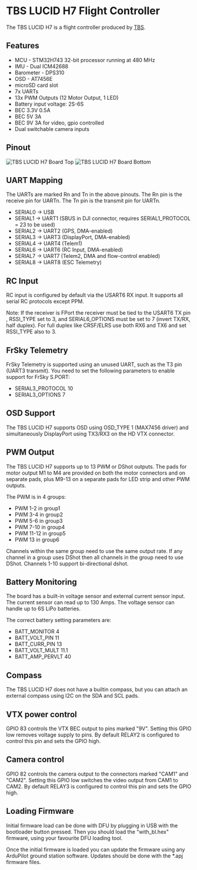 # TBS LUCID H7 Flight Controller

The TBS LUCID H7 is a flight controller produced by [TBS](https://www.team-blacksheep.com/).

## Features

 - MCU - STM32H743 32-bit processor running at 480 MHz
 - IMU - Dual ICM42688
 - Barometer - DPS310
 - OSD - AT7456E
 - microSD card slot
 - 7x UARTs
 - 13x PWM Outputs (12 Motor Output, 1 LED)
 - Battery input voltage: 2S-6S
 - BEC 3.3V 0.5A
 - BEC 5V 3A
 - BEC 9V 3A for video, gpio controlled
 - Dual switchable camera inputs

## Pinout

![TBS LUCID H7 Board Top](Top.png "TBS LUCID H7 Top")
![TBS LUCID H7 Board Bottom](Bottom.png "TBS LUCID H7 Bottom")

## UART Mapping

The UARTs are marked Rn and Tn in the above pinouts. The Rn pin is the
receive pin for UARTn. The Tn pin is the transmit pin for UARTn.

 - SERIAL0 -> USB
 - SERIAL1 -> UART1 (SBUS in DJI connector, requires SERIAL1_PROTOCOL = 23 to be used)
 - SERIAL2 -> UART2 (GPS, DMA-enabled)
 - SERIAL3 -> UART3 (DisplayPort, DMA-enabled)
 - SERIAL4 -> UART4 (Telem1)
 - SERIAL6 -> UART6 (RC Input, DMA-enabled)
 - SERIAL7 -> UART7 (Telem2, DMA and flow-control enabled)
 - SERIAL8 -> UART8 (ESC Telemetry)

## RC Input

RC input is configured by default via the USART6 RX input. It supports all serial RC protocols except PPM.

Note: If the receiver is FPort the receiver must be tied to the USART6 TX pin , RSSI_TYPE set to 3,
and SERIAL6_OPTIONS must be set to 7 (invert TX/RX, half duplex). For full duplex like CRSF/ELRS use both
RX6 and TX6 and set RSSI_TYPE also to 3.
 
## FrSky Telemetry
 
FrSky Telemetry is supported using an unused UART, such as the T3 pin (UART3 transmit).
You need to set the following parameters to enable support for FrSky S.PORT:
 
  - SERIAL3_PROTOCOL 10
  - SERIAL3_OPTIONS 7
  
## OSD Support

The TBS LUCID H7 supports OSD using OSD_TYPE 1 (MAX7456 driver) and simultaneously DisplayPort using TX3/RX3 on the HD VTX connector.

## PWM Output

The TBS LUCID H7 supports up to 13 PWM or DShot outputs. The pads for motor output
M1 to M4 are provided on both the motor connectors and on separate pads, plus
M9-13 on a separate pads for LED strip and other PWM outputs.

The PWM is in 4 groups:

 - PWM 1-2   in group1
 - PWM 3-4   in group2
 - PWM 5-6   in group3
 - PWM 7-10  in group4
 - PWM 11-12 in group5
 - PWM 13    in group6

Channels within the same group need to use the same output rate. If
any channel in a group uses DShot then all channels in the group need
to use DShot. Channels 1-10 support bi-directional dshot.

## Battery Monitoring

The board has a built-in voltage sensor and external current sensor input. The current
sensor can read up to 130 Amps. The voltage sensor can handle up to 6S
LiPo batteries.

The correct battery setting parameters are:

 - BATT_MONITOR 4
 - BATT_VOLT_PIN 11
 - BATT_CURR_PIN 13
 - BATT_VOLT_MULT 11.1
 - BATT_AMP_PERVLT 40

## Compass

The TBS LUCID H7 does not have a builtin compass, but you can attach an external compass using I2C on the SDA and SCL pads.

## VTX power control

GPIO 83 controls the VTX BEC output to pins marked "9V". Setting this GPIO low removes voltage supply to pins.
By default RELAY2 is configured to control this pin and sets the GPIO high.

## Camera control

GPIO 82 controls the camera output to the connectors marked "CAM1" and "CAM2". Setting this GPIO low switches the video output from CAM1 to CAM2. By default RELAY3 is configured to control this pin and sets the GPIO high.

## Loading Firmware

Initial firmware load can be done with DFU by plugging in USB with the
bootloader button pressed. Then you should load the "with_bl.hex"
firmware, using your favourite DFU loading tool.

Once the initial firmware is loaded you can update the firmware using
any ArduPilot ground station software. Updates should be done with the
\*.apj firmware files.
